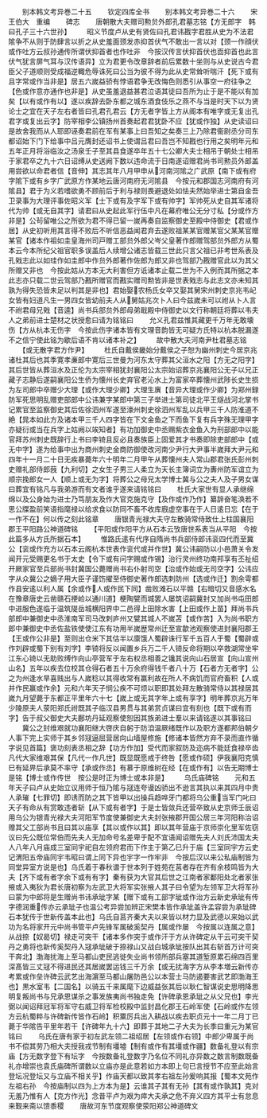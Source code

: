 <!-- { "loadSidebar": true } -->


　　别本韩文考异巻二十五
　　钦定四库全书
　　别本韩文考异巻二十六
　　宋　王伯大　重编
　　碑志
　　唐朝散大夫赠司勲贠外郎孔君墓志铭【方无郎字　韩曰孔子三十六世孙】
　　昭义节度卢从史有贤佐曰孔君讳戡字君胜从史为不法君隂争不从则于防肆言以折之从史羞面颈发赤抑首伏气不敢出一言以对【颈一作顔伏或作吐方云叔孙通传所谓伏抑首者也作吐非　今按汉传言伏抑首伏也靣抑首也此言伏气犹言屏气耳与汉传语异】立为君更令改章辞者前后累数十坐则与从史说古今君臣父子道顺则受成福逆輙危辱诛死曰公当为彼不得为此从史常耸听喘汗【死下或有且字常或作当非是】居五六嵗益骄有悖语君争无改悔色则悉引从事空一府往争之【色或作意亦通作也非是】从史虽羞退益甚君泣语其徒曰吾所为止于是不能以有加矣【以有或作有以】遂以疾辞去卧东都之城东酒食伎乐之燕不与当是时天下以为贤论士之宜在天子左右者皆曰孔君孔君云【方无者字皆上方从阁本有唯字或无复出孔君字或复出云字】防宰相李公镇扬州首奏起君君犹卧不应【犹或作独】从史读诏曰是故舍我而从人耶即诬奏君前在军有某事上曰吾知之矣奏三上乃除君衞尉丞分司东都诏始下门下给事中吕元膺封还诏书上使谓吕君曰吾岂不知戡也行用之矣明年元和五年正月将浴临汝之汤泉壬子至其县食遂卒年五十七公卿大夫士相吊于朝处士相吊于家君卒之九十六日诏缚从史送阙下数以违命流于日南遂诏赠君尚书司勲员外郎盖用尝欲以命君者信【音伸】其志其年八月甲申从河南河隂之广武原【南下或有府字隂下或有乡字广武原方作某地云唐河南府无河隂县　今按元和郡国志河南府有河隂县】君于为义若嗜欲勇不顾前后于利与禄则畏避退处如怯夫然始举进士第自金吾卫录事为大理评事佐昭义军【士下或有及字军下或有帅字】军帅死从史自其军诸将代为帅【或无自其字】请君曰从史起此军行伍中凡在幕府唯公无分寸私【分或作方非是】公茍留唯公之所欲为君不得已留一嵗再奏自监察御史至殿中侍御史【君或作居】从史初听用其言得不败后不听信恶益闻君弃去遂败祖某某官赠某官父某某官赠某官【诸本作祖如圭皇海州司戸赠工部贠外郎父岑父皇著作郎赠驾部贠外郎方从蜀本云今本所纪父祖官职多误盖后人续增公诸志皆载三世此只言父祖已非考世系表及孔戣志此以如珪作如圭郎中作贠外郎著作佐郎为郎又非也驾部乃戡赠官此以为其父所赠又非也　今按此姑从方本无大利害但方诋诸本止载二世为不入例而其所据之本此志亦只载二世云驾部乃戡所赠官而戡实赠司勲皆非是世表戣志与此志文亦未知其孰为得失恐皆未足以判其是非也】君始娶农杨氏女卒又娶其舅宋州刺史京兆韦屺女皆有妇道凡生一男四女皆幼前夫人从舅姑兆次卜人曰今兹嵗未可以祔从卜人言不祔君母兄戣【音逵】尚书兵部贠外郎母弟戢殿中侍御史以文行称朝廷将葬以韦夫人之弟前进士楚材之状授愈曰请为铭铭曰
　　允义孔君兹惟其藏更千万年无敢壊伤【方从杭本无伤字　今按此伤字诸本皆有文理音韵皆无可疑方氏特以杭本脱漏遂不之信宁使此铭为歇后语不肯以诸本补之】
　　故中散大夫河南尹杜君墓志铭
　　【或无散字君方作尹】
　　杜氏自戴侯畿始分戴侯之子恕为幽州刺史今居京兆诸杜其后也其季寛孝亷郎中寛后三世曼为河东太守葬其父洹水之阳【方无之阳字】其后世皆从葬洹水及正伦为太宗宰相犹封襄阳公太宗始诏葬京兆襄阳公无子以兄正藏子志静后遂嗣襄阳公生侨为懐州长史弃官老沁水上为富家卒葬懐州武陟长史生损为左司郎中卒赠少大理【或作大理少卿】大理生廙【音异大理或作少卿】为郑州録防军死思明乱赠吏部郎中公讳兼字某郎中第三子举进士第司徒北平王燧战河北掌书记累官至监察御史其后佐徐泗州军遂至濠州刺史徐泗州军乱以兵甲三千人防淮道不絶【晁本如此方及诸本甲三千人四字皆在下文金鱼之下而鱼下复有兵字殊无理甲字亦疑衍或当在兵字上姑阙以竢知者】有功加御史中丞赐紫衣金鱼入为刑部郎中以能官拜苏州刺史既辞行上书曰李锜且反必且奏族臣上固爱其才书奏即除吏部郎中【或无中字】遂为给事中出为商州刺史金商防御使改河南少尹行大尹事半嵗拜大尹元和四年十一月二十日无疾暴薨年六十明年二月甲午从葬懐州夫人常山郡君张氏彭州刺史赠礼部侍郎蔇【九利切】之女生子男三人柔立为天长主簿词立为夀州防军谊立为顺宗挽郎女一人【顺上或无为字】将葬公之母兄太学博士冀与公之夫人及子男女谋曰葬宜有铭凡与我弟游而有文者谁乎遂来请铭铭曰
　　杜氏大家世有显人承继绵绵以及公身始为进士乃笃朋友及作大官克施克守【及作或作乃作】纂辞奋笔涣若不思公牒盈前笑语指麾禄以给求食以防同不畜不收库廐虚空事在于人日逺日忘【在于一作不在】何以传之刻此铭章
　　唐银青光禄大夫守左散骑常侍致仕上柱国襄阳郡王平阳路公神道碑铭
　　【平阳或作阳平方从石本云攷唐世系表当从平阳　今按此篇多从方氏所据石本】
　　惟路氏逺有代序自隋尚书兵部侍郎讳衮四代而至冀公【衮或作充方以石本云阁杭本世表作衮代或并作世】冀公讳嗣防以小邑萧关令发闻开元受赐更名书于太史【令下或有问字赐或作锡】治行灵州终功南邦享有丕祉绍开厥家官至兵部尚书封冀国公薨赠尚书右仆射司空【治或作始或无司空字】公讳应字从众冀公之嫡子用大臣子谨饬擢至侍御史著作郎选刺防州【选或作迁】割余雩都作县安逺以利人属【余或作人或作民下同】凿败滩石以平赣【右暗切又音感水名在豫章唐史云凿赣石挭崄以通川道】梗陶甓而城罢人屡筑诏嗣冀封又加尚书屯田郎中进服色遂临于温筑隄岳城横阳界中二邑得上田除水害【上田或作上苗】拜尚书兵部郎中兼御史中丞淮南军司马改刺庐州又甓其城人不嵗苫【或作苦】入为尚书职方郎中兼御史中丞佐盐铁使使江东有功用半嵗歴常州迁至宣歙池观察使进封襄阳郡王【王或作公非是】至则出仓米下其估半以廪饿人蜀辟诛行军千五百人于蜀【蜀辟或作刘辟或蜀下别有刘字】李锜将反以闻置乡兵万二千人锜反命将期以卒救湖常坐牢江东心锜以无助败缚作向山亭营军于左右权丞相善之镵其说向山石居宣【向山宣州山名】五年以疾去位校其仓得石者五十万余府得钱千者八十万【石者方无者字】公之为州逢水旱喜贱出与人嵗稔以其得收常有赢利故在所人不病饥而官府畜积【人或并作民赢或作余】元和六年天子悯公疾不可烦以职即其处拜左散骑常侍以其禄居其嵗九月望薨于东都正平里年六十七【嵗上或无其字年上或有享字】明年葬京兆万年少陵原夫人荥阳郑氏祔既其子临汉县男贯与其弟赏贞谋曰宜有刻也【既下或有而字】告于叔父御史大夫鄜坊丹延观察使恕因其族弟进士羣以来请铭遂以其事铭曰
　　冀公之封维艰就功襄阳继大啓庆自躬于防洎温厥绪既作以及职方遂都邦伯朝夕人事下完上实师于其乡邻冦逼屈营居向山墙屋修施【修诸本皆然方弃不录而直作循字说见首篇】褒功刻表丞相之辞【功方作加】受代而家叙防及迩病不能廷食禄卒齿凡代大家维艰其保【凡代一作凡世】既显既愿戒于终咎【愿或作硕】伊我襄阳克慎巳有延畀后承莫不率守【承或作丞】有慕于原维树在经【在或作有】以告无期博士是铭【博士或作传世　按公是时正为博士或本非是】
　　乌氏庙碑铭
　　元和五年天子曰卢从史始立议用师于恒乃隂与冦连夸谩凶骄出不逊言其执以来其四月中贵人承璀【七罪切】即诱而防之其下皆甲以出操兵趋哗牙门都将乌公重当军门叱曰天子有命从有赏敢违者斩【从下或有者字】于是士皆敛兵还营卒致从史京师壬辰诏用乌公为银青光禄大夫河阳军节度使兼御史大夫封张掖郡开国公居三年河阳称治诏赠其父工部尚书且曰其以庙享【其以或作以其】即以其年营庙于京师崇化里军佐窃议曰先公既位常伯而先夫人无加命号名差卑于配不宜语闻诏赠先夫人刘氏沛国太夫人八年八月庙成三室同宇祀自左领府君而下作主于第乙巳升于庙【三室同宇方云史记渭阳五帝庙同宇韦昭曰谓上同下异也宇字一作牢非　今按后汉以来公私庙制皆为同堂异室方说是也】乌氏着于春秋谱于世本列于姓苑在莒者存在齐有余枝鸣皆为大夫【齐下或有者字余下或有有字】秦有获为大官其后世之江南者家鄱阳处北者家张掖或入夷狄为君长唐初察为左武卫大将军实张掖人其子曰令望为左领军卫大将军孙曰蒙为中郎将是生赠尚书讳承玼字某【赠下或有工部字玼或作治方云新史承玼有传字德润重传亦云承玼子也温公考异尝加辨正宋樊本皆作承玼盖许孟容尝为承玼碑石本犹传于世新传盖本此也】乌氏自莒齐秦大夫以来皆以材力显及武德以来始以武功为名将家开元中尚书管平卢先锋军属破奚契丹【属或作屡　今按属以连属之意】从战捺【奴曷切】禄走可突干【诸本多作突于或作汗于方从许碑定从干云可突干契丹之勇将也新传奚契丹入冦承玼破于捺禄山又战白城承玼按队出其右斩首万计可突干奔北】渤海扰海上至马都山吏民逃徙失业尚书领所部兵塞其道堑原累石绵四百里深髙皆三丈冦不得进民还其居嵗罢运钱三千万余【或无扰海字方从李本増云新传亦考累或作垒许碑云武艺出海濵至马都山屠防邑公以本营士马防遏要害武艺即渤海王也】黒水室韦【二国名】以骑五千来属麾下边威益张其后以耿仁智谋说史思明降思明复叛尚书与兄承恩谋杀之事发族夷尚书独走免【许碑承恩承玼之从父兄也】李光弼以闻诏拜冠军将军守右威卫将军检校殿中监封昌化郡王石岭军使【石岭或作左领方云杭蜀粹与许碑新传皆作石岭】积粟厉兵出入耕战以疾去职贞元十一年二月丁已薨于华隂告平里年若干【许碑年九十六】即葬于其地二子大夫为长季曰重元为某官铭曰
　　乌氏在唐有家于初左武左领二祖绍居【左领或作右领】中郎少卑属于尚书不偿其劳乃相大夫授我戎节制有壃墟【制有或作有其壃或作疆】数备礼登以有宗庙【方无数字登下有坛字　今按数备礼登数字乃名位不同礼亦异数之数言制数既备礼亦增崇也袁氏庙碑所谓数以立庙亦是此意若如方本即上句已言授节不应至此始言登坛况登坛又与立庙不相关乎】作庙天都以致其孝右祖左孙爰响其报【蜀本文苑作左祖右孙　今按庙制以四为上方本为是】云谁其子其有无孙【其有或作孰其】克对无羞乃惟有人【克方作光】念昔平卢为艰为瘁大夫承之危不弃义四方其平士有怠息来觐来斋以馈黍稷
　　唐故河东节度观察使荥阳郑公神道碑文
